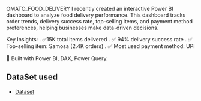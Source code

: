OMATO_FOOD_DELIVERY
I recently created an interactive Power BI dashboard to analyze food delivery performance.
This dashboard tracks order trends, delivery success rate, top-selling items, and payment method preferences, helping businesses make data-driven decisions.

Key Insights:
. ✅15K total items delivered
. ✅ 94% delivery success rate
. ✅ Top-selling item: Samosa (2.4K orders)
. ✅ Most used payment method: UPI

📌 Built with Power BI, DAX, Power Query.
## DataSet used
- <a href="https://github.com/Ansarifaheem942/DataAnalyst-Omato_Food_Delivery_Project.git">Dataset</a>


